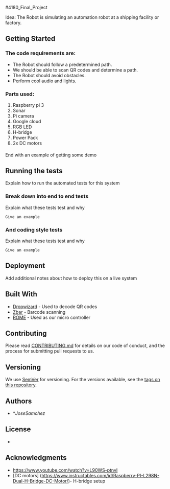 #4180_Final_Project

Idea: The Robot is simulating an automation robot at a shipping facility or factory.

## Getting Started



### The code requirements are:

* The Robot should follow a predetermined path.
* We should be able to scan QR codes and determine a path.
* The Robot should avoid obstacles.
* Perform cool audio and lights. 

### Parts used:


1. Raspberry pi 3
2. Sonar
3. Pi camera
4. Google cloud
5. RGB LED
6. H-bridge
7. Power Pack
8. 2x DC motors

#### 


End with an example of getting some  demo

## Running the tests

Explain how to run the automated tests for this system

### Break down into end to end tests

Explain what these tests test and why

```
Give an example
```

### And coding style tests

Explain what these tests test and why

```
Give an example
```

## Deployment

Add additional notes about how to deploy this on a live system

## Built With

* [Dropwizard](opencv.org) - Used to decode QR codes
* [Zbar](https://pypi.org/project/zbar/) - Barcode scanning
* [ROME](https://www.raspberrypi.org/) - Used as our micro controller

## Contributing

Please read [CONTRIBUTING.md](https://gist.github.com/PurpleBooth/b24679402957c63ec426) for details on our code of conduct, and the process for submitting pull requests to us.

## Versioning

We use [SemVer](http://semver.org/) for versioning. For the versions available, see the [tags on this repository](https://github.com/your/project/tags). 

## Authors

* **JoseSamchez* 


## License

*

## Acknowledgments

* https://www.youtube.com/watch?v=L90WS-ptnvI
* [DC motors] (https://www.instructables.com/id/Raspberry-PI-L298N-Dual-H-Bridge-DC-Motor/)- H-bridge setup

